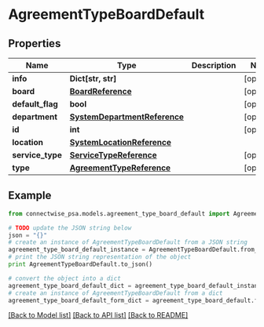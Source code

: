 # AgreementTypeBoardDefault


## Properties
Name | Type | Description | Notes
------------ | ------------- | ------------- | -------------
**info** | **Dict[str, str]** |  | [optional] 
**board** | [**BoardReference**](BoardReference.md) |  | [optional] 
**default_flag** | **bool** |  | [optional] 
**department** | [**SystemDepartmentReference**](SystemDepartmentReference.md) |  | [optional] 
**id** | **int** |  | [optional] 
**location** | [**SystemLocationReference**](SystemLocationReference.md) |  | 
**service_type** | [**ServiceTypeReference**](ServiceTypeReference.md) |  | [optional] 
**type** | [**AgreementTypeReference**](AgreementTypeReference.md) |  | [optional] 

## Example

```python
from connectwise_psa.models.agreement_type_board_default import AgreementTypeBoardDefault

# TODO update the JSON string below
json = "{}"
# create an instance of AgreementTypeBoardDefault from a JSON string
agreement_type_board_default_instance = AgreementTypeBoardDefault.from_json(json)
# print the JSON string representation of the object
print AgreementTypeBoardDefault.to_json()

# convert the object into a dict
agreement_type_board_default_dict = agreement_type_board_default_instance.to_dict()
# create an instance of AgreementTypeBoardDefault from a dict
agreement_type_board_default_form_dict = agreement_type_board_default.from_dict(agreement_type_board_default_dict)
```
[[Back to Model list]](../README.md#documentation-for-models) [[Back to API list]](../README.md#documentation-for-api-endpoints) [[Back to README]](../README.md)


